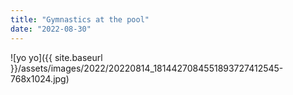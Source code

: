 ```yaml
---
title: "Gymnastics at the pool"
date: "2022-08-30"
---
```


![yo yo]({{ site.baseurl }}/assets/images/2022/20220814_1814427084551893727412545-768x1024.jpg)
